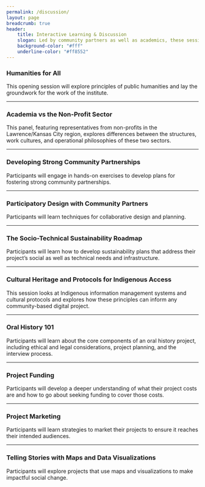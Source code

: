 ```yaml
---
permalink: /discussion/
layout: page
breadcrumb: true
header: 
    title: Interactive Learning & Discussion
    slogan: Led by community partners as well as academics, these sessions will focus on topics such as sustaining digital humanities projects, fundraising and marketing, developing strong community parterships, and principles of public humanities.
    background-color: "#fff"
    underline-color: "#ff8552"
---
```


### Humanities for All
This opening session will explore principles of public humanities and lay the groundwork for the work of the institute.

---

### Academia vs the Non-Profit Sector
This panel, featuring representatives from non-profits in the Lawrence/Kansas City region, explores differences between the structures, work cultures, and  operational philosophies of these two sectors. 

---

### Developing Strong Community Partnerships
Participants will engage in hands-on exercises to develop plans for fostering strong community partnerships. 

---

### Participatory Design with Community Partners
Participants will learn techniques for collaborative design and planning. 

---

### The Socio-Technical Sustainability Roadmap
Participants will learn how to develop sustainability plans that address their project’s social as well as technical needs and infrastructure.

---

### Cultural Heritage and Protocols for Indigenous Access
This session looks at Indigenous information management systems and cultural protocols and explores how these principles can inform any  community-based digital project. 

---

### Oral History 101
Participants will learn about the core components of an oral history project,  including ethical and legal considerations, project planning, and the interview process.

---

### Project Funding
Participants will develop a deeper understanding of what their project costs are and how to go about seeking funding to cover those costs. 

---

### Project Marketing
Participants will learn strategies to market their projects to ensure it reaches their intended audiences. 

---

### Telling Stories with Maps and Data Visualizations
Participants will explore projects that use maps and visualizations to make impactful social change. 